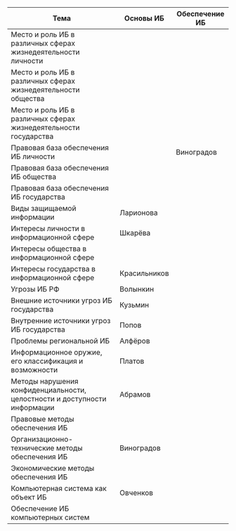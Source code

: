 | Тема | Основы ИБ | Обеспечение ИБ |
| --- | --- | --- |
| Место и роль ИБ в различных сферах жизнедеятельности личности |  |  |
| Место и роль ИБ в различных сферах жизнедеятельности общества |  |  |
| Место и роль ИБ в различных сферах жизнедеятельности государства |  |  |
| Правовая база обеспечения ИБ личности |  | Виноградов |
| Правовая база обеспечения ИБ общества |  |  |
| Правовая база обеспечения ИБ государства |  |  |
| Виды защищаемой информации | Ларионова |  |
| Интересы личности в информационной сфере | Шкарёва |  |
| Интересы общества в информационной сфере |  |  |
| Интересы государства в информационной сфере | Красильников |  |
| Угрозы ИБ РФ | Волынкин |  |
| Внешние источники угроз ИБ государства | Кузьмин |  |
| Внутренние источники угроз ИБ государства | Попов |  |
| Проблемы региональной ИБ | Алфёров |  |
| Информационное оружие, его классификация и возможности | Платов |  |
| Методы нарушения конфиденциальности, целостности и доступности информации | Абрамов |  |
| Правовые методы обеспечения ИБ |  |  |
| Организационно-технические методы обеспечения ИБ | Виноградов |  |
| Экономические методы обеспечения ИБ |  |  |
| Компьютерная система как объект ИБ | Овченков |  |
| Обеспечение ИБ компьютерных систем |  |  |
